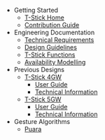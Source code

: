 - Getting Started
  - [T-Stick Home](README)
  - [Contribution Guide](Contribution.md)
- Engineering Documentation
  - [Technical Requirements](Technical%20Requirements%20and%20Constraints.md)
  - [Design Guidelines](T-Stick%20Design%20Guidelines.md)
  - [T-Stick Functions](T-Stick-functions.md)
  - [Availability Modelling](Availability%20Modelling.md)
- Previous Designs
  - [T-Stick 4GW](./designs/T-Stick%204GW.md)
    - [User Guide](./designs/T-Stick%204GW/Getting%20Started.md)
    - [Technical Information](./designs/T-Stick%204GW/Technical%20Information.md)
  - [T-Stick 5GW](./designs/T-Stick%205GW.md)
    - [User Guide](./designs/T-Stick%205GW/Getting%20Started.md)
    - [Technical Information](./designs/T-Stick%205GW/Technical%20Information.md)
- Gesture Algorithms
  - [Puara](./algorithms/Puara%20Gestures.md)